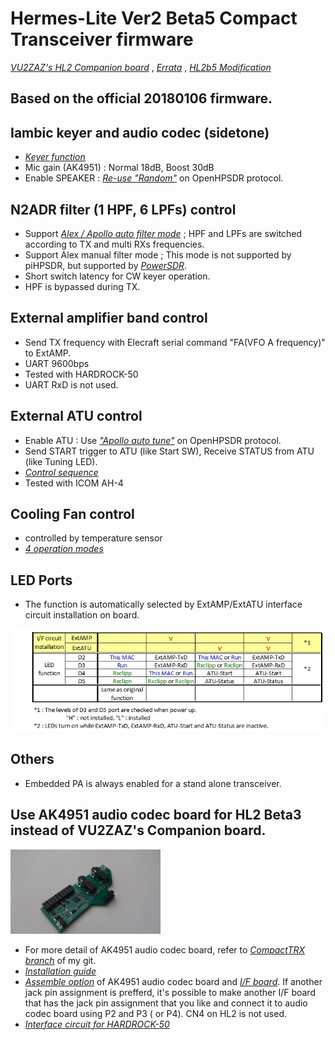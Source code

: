# Hermes-Lite Ver2 Beta5 Compact Transceiver firmware
[_VU2ZAZ's HL2 Companion board_](https://github.com/bnamnaidu/HL2-Companion-board-codec-and-Filter-) ,
[_Errata_](CTRX_HL2b5/docs/ComboBoardErrata_180406.pdf) ,
[_HL2b5 Modification_](CTRX_HL2b5/docs/HL2b5_modification_for_ComboBoard.pdf)

## Based on the official 20180106 firmware.

## Iambic keyer and audio codec (sidetone)
- [_Keyer function_](https://github.com/ji1udd/Hermes-Lite/blob/6M/audiocodec/docs/Keyer_Sequece_and_setting.pdf)
- Mic gain (AK4951) : Normal 18dB, Boost 30dB
- Enable SPEAKER : [_Re-use "Random"_](https://github.com/ji1udd/Hermes-Lite2/blob/CompactTRX/compact-trx/Keyer_AK4951/docs/Speaker_Setting.jpg) on OpenHPSDR protocol.

## N2ADR filter (1 HPF, 6 LPFs) control
- Support [_Alex / Apollo auto filter mode_](https://github.com/ji1udd/Hermes-Lite2/blob/CompactTRX/compact-trx/TX_RX_Filter/docs/Filter_Setting.jpg) ; HPF and LPFs are switched according to TX and multi RXs frequencies.
- Support Alex manual filter mode ; This mode is not supported by piHPSDR, but supported by [_PowerSDR_](CTRX_HL2b5/docs/PowerSDR_ALEX_ManualFilter_setting_for_Jims_Filter.jpg).
- Short switch latency for CW keyer operation.
- HPF is bypassed during TX.

## External amplifier band control
- Send TX frequency with Elecraft serial command "FA(VFO A frequency)" to ExtAMP.
- UART 9600bps
- Tested with HARDROCK-50
- UART RxD is not used.

## External ATU control
- Enable ATU : Use [_"Apollo auto tune"_](https://github.com/ji1udd/Hermes-Lite2/blob/CompactTRX/compact-trx/powercontrol/docs/ATU_Setting.jpg) on OpenHPSDR protocol.
- Send START trigger to ATU (like Start SW), Receive STATUS from ATU (like Tuning LED).
- [_Control sequence_](https://github.com/ji1udd/Hermes-Lite2/blob/CompactTRX/compact-trx/powercontrol/docs/ATU_timing_chart.jpg)
- Tested with ICOM AH-4

## Cooling Fan control
- controlled by temperature sensor
- [_4 operation modes_](https://github.com/ji1udd/Hermes-Lite2/blob/CompactTRX/compact-trx/powercontrol/docs/Fan_Control_setting.jpg)

## LED Ports
- The function is automatically selected by ExtAMP/ExtATU interface circuit installation on board.
<img src="CTRX_HL2b5/docs/LEDs_function.jpg" width="640px">

## Others
- Embedded PA is always enabled for a stand alone transceiver.

## Use AK4951 audio codec board for HL2 Beta3 instead of VU2ZAZ's Companion board.
<img src="https://github.com/ji1udd/Hermes-Lite2/blob/CompactTRX/compact-trx/Keyer_AK4951/docs/KeyerIF_AK4951_board.JPG" width="240px">

- For more detail of AK4951 audio codec board, refer to [_CompactTRX branch_](https://github.com/ji1udd/Hermes-Lite2/tree/CompactTRX) of my git. 
- [_Installation guide_](CTRX_HL2b5/docs/Installation_Guide_codec_HL2b5_or_later.pdf)
- [_Assemble option_](CTRX_HL2b5/docs/IF_board_assemble_option.pdf) of AK4951 audio codec board and [_I/F board_](https://github.com/ji1udd/Hermes-Lite2/blob/CompactTRX/compact-trx/IF_board/docs/IF_board.JPG). If another jack pin assignment is prefferd, it's possible to make another I/F board that has the jack pin assignment that you like and connect it to audio codec board using P2 and P3 ( or P4). CN4 on HL2 is not used.
- [_Interface circuit for HARDROCK-50_](CTRX_HL2b5/docs/interface_HR50.pdf)
